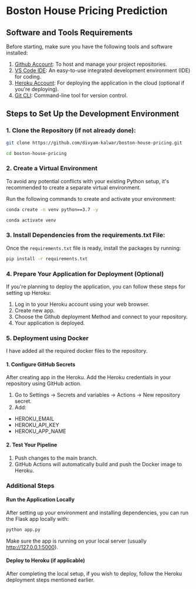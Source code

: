 # Boston House Pricing Prediction

## Software and Tools Requirements

Before starting, make sure you have the following tools and software installed:

1. [Github Account](https://github.com/): To host and manage your project repositories.
2. [VS Code IDE](https://code.visualstudio.com/): An easy-to-use integrated development environment (IDE) for coding.
3. [Heroku Account](https://heroku.com): For deploying the application in the cloud (optional if you're deploying).
4. [Git CLI](https://git-scm.com/book/en/v2/Getting-Started-The-Command-Line): Command-line tool for version control.

## Steps to Set Up the Development Environment
### 1. Clone the Repository (if not already done):
```bash
git clone https://github.com/divyam-kalwar/boston-house-pricing.git
```
```bash
cd boston-house-pricing
```
### 2. Create a Virtual Environment

To avoid any potential conflicts with your existing Python setup, it's recommended to create a separate virtual environment.

Run the following commands to create and activate your environment:

```bash
conda create -n venv python==3.7 -y
```
```bash
conda activate venv
```

### 3. Install Dependencies from the requirements.txt File:

Once the `requirements.txt` file is ready, install the packages by running:

```bash
pip install -r requirements.txt
```

### 4. Prepare Your Application for Deployment (Optional)

If you're planning to deploy the application, you can follow these steps for setting up Heroku:

1. Log in to your Heroku account using your web browser.
2. Create new app.
3. Choose the Github deployment Method and connect to your repository.
4. Your application is deployed.

### 5. Deployment using Docker

I have added all the required docker files to the repository.

#### 1. Configure GitHub Secrets
After creating app in the Heroku. Add the Heroku credentials in your repository using GitHub action.
1. Go to Settings → Secrets and variables → Actions → New repository secret.
2. Add:
* HEROKU_EMAIL
* HEROKU_API_KEY
* HEROKU_APP_NAME
#### 2. Test Your Pipeline
1. Push changes to the main branch.
2. GitHub Actions will automatically build and push the Docker image to Heroku.

### Additional Steps

#### Run the Application Locally

After setting up your environment and installing dependencies, you can run the Flask app locally with:

```bash
python app.py
```

Make sure the app is running on your local server (usually http://127.0.0.1:5000).

#### Deploy to Heroku (if applicable)

After completing the local setup, if you wish to deploy, follow the Heroku deployment steps mentioned earlier.